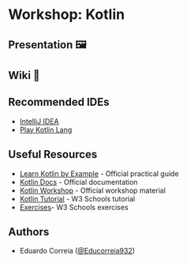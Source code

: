 # Workshop: Kotlin

## Presentation 🖼

## Wiki 📝

## Recommended IDEs 

- [IntelliJ IDEA](https://www.jetbrains.com/idea/)
- [Play Kotlin Lang](https://play.kotlinlang.org/)

## Useful Resources

- [Learn Kotlin by Example](https://play.kotlinlang.org/byExample/overview) - Official practical guide
- [Kotlin Docs](https://kotlinlang.org/docs/) - Official documentation
- [Kotlin Workshop](https://github.com/Kotlin/workshop) - Official workshop material
- [Kotlin Tutorial](https://www.w3schools.com/kotlin) - W3 Schools tutorial
- [Exercises](https://www.w3schools.com/kotlin/exercise.php)- W3 Schools exercises

## Authors 

- Eduardo Correia ([@Educorreia932](https://github.com/Educorreia932))


